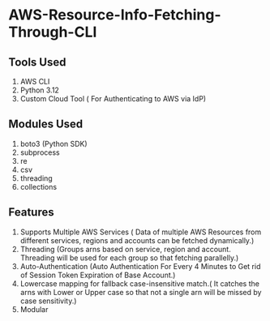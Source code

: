 # AWS-Resource-Info-Fetching-Through-CLI
## Tools Used
  1. AWS CLI
  2. Python 3.12
  3. Custom Cloud Tool ( For Authenticating to AWS via IdP)
## Modules Used
  1. boto3 (Python SDK)
  2. subprocess
  3. re
  4. csv
  5. threading
  6. collections
## Features
  1. Supports Multiple AWS Services ( Data of multiple AWS Resources from different services, regions and accounts can be fetched dynamically.)
  2. Threading (Groups arns based on service, region and account. Threading will be used for each group so that fetching parallelly.)
  3. Auto-Authentication (Auto Authentication For Every 4 Minutes to Get rid of Session Token Expiration of Base Account.)
  4. Lowercase mapping for fallback case-insensitive match.( It catches the arns with  Lower or Upper case so that not a single arn will be missed by case sensitivity.)
  5. Modular 
